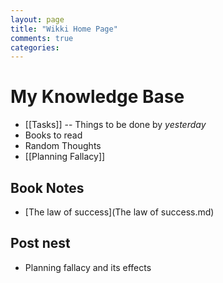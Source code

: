```yaml
---
layout: page
title: "Wikki Home Page"
comments: true
categories:
---
```

# My Knowledge Base
  * [[Tasks]] -- Things to be done by _yesterday_
  * Books to read
  * Random Thoughts
  * [[Planning Fallacy]]

## Book Notes
  * [The law of success](The law of success.md)
  
## Post nest
  * Planning fallacy and its effects
